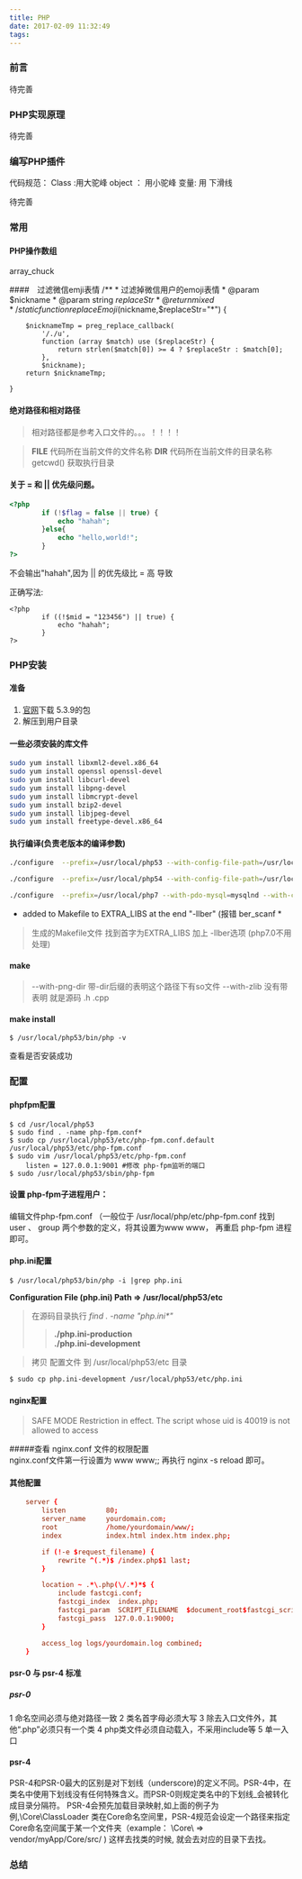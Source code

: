 ```yaml
---
title: PHP
date: 2017-02-09 11:32:49
tags:
---
```

### 前言
待完善

### PHP实现原理

待完善

### 编写PHP插件
代码规范：
    Class :用大驼峰
    object ： 用小驼峰
    变量: 用 下滑线

待完善

### 常用

#### PHP操作数组
array_chuck

####　过滤微信emji表情
    /**
     * 过滤掉微信用户的emoji表情
     * @param $nickname
     * @param string $replaceStr
     * @return mixed
     */
    static function replaceEmoji($nickname,$replaceStr="*")
    {

        $nicknameTmp = preg_replace_callback(
            '/./u',
            function (array $match) use ($replaceStr) {
                return strlen($match[0]) >= 4 ? $replaceStr : $match[0];
            },
            $nickname);
        return $nicknameTmp;

    }

#### 绝对路径和相对路径
> 相对路径都是参考入口文件的。。。！！！！

> __FILE__ 代码所在当前文件的文件名称
> __DIR__ 代码所在当前文件的目录名称
> getcwd() 获取执行目录

#### 关于 = 和 || 优先级问题。
```php
<?php
        if (!$flag = false || true) {
            echo "hahah";
        }else{
            echo "hello,world!";
        }
?>
```
不会输出"hahah",因为 || 的优先级比 = 高 导致 

正确写法:
```
<?php
        if ((!$mid = "123456") || true) {
            echo "hahah";
        }
?>
```


### PHP安装

#### 准备

1. [官网](http://cn2.php.net/releases/)下载 5.3.9的包
1. 解压到用户目录

#### 一些必须安装的库文件

```bash
sudo yum install libxml2-devel.x86_64
sudo yum install openssl openssl-devel
sudo yum install libcurl-devel
sudo yum install libpng-devel
sudo yum install libmcrypt-devel
sudo yum install bzip2-devel
sudo yum install libjpeg-devel
sudo yum install freetype-devel.x86_64
```

#### 执行编译(负责老版本的编译参数)
```bash
./configure  --prefix=/usr/local/php53 --with-config-file-path=/usr/local/php53/etc --with-mysql --with-mysqli --with-iconv-dir=/usr/local --with-freetype-dir --with-jpeg-dir --with-png-dir --with-zlib --with-libxml-dir=/usr --enable-xml --disable-rpath --enable-discard-path --enable-safe-mode --enable-bcmath --enable-shmop --enable-sysvsem --enable-inline-optimization --with-curl=/usr/local --without-curlwrappers --enable-mbregex --enable-fastcgi --enable-fpm --enable-force-cgi-redirect --enable-mbstring --with-mcrypt --with-gd --enable-gd-native-ttf --with-openssl --with-mhash --enable-pcntl --enable-sockets --with-xmlrpc --enable-zip --enable-soap  --enable-zip --with-bz2

./configure  --prefix=/usr/local/php54 --with-config-file-path=/usr/local/php54/etc --with-curl=/usr/local  --enable-fpm  --with-mysql --with-mysqli --enable-sockets --enable-fastcgi 

./configure  --prefix=/usr/local/php7 --with-pdo-mysql=mysqlnd --with-config-file-path=/usr/local/php7/etc  --with-mysqli --with-iconv-dir=/usr/local --with-freetype-dir --with-jpeg-dir --with-png-dir --with-zlib --with-libxml-dir=/usr --enable-xml --disable-rpath   --enable-bcmath --enable-shmop --enable-sysvsem --enable-inline-optimization --with-curl=/usr/local  --enable-mbregex  --enable-fpm --enable-mbstring --with-mcrypt --with-gd --enable-gd-native-ttf --with-openssl --with-mhash --enable-pcntl --enable-sockets --with-xmlrpc --enable-zip --enable-soap  --enable-zip --with-bz2

```
* added to Makefile to EXTRA_LIBS at the end "-llber" (报错 ber_scanf *
> 生成的Makefile文件 找到首字为EXTRA_LIBS 加上 -llber选项 (php7.0不用处理)

#### make
> --with-png-dir 带-dir后缀的表明这个路径下有so文件
> --with-zlib 没有带表明 就是源码 .h .cpp

#### make install 
```
$ /usr/local/php53/bin/php -v
```
查看是否安装成功

### 配置
#### phpfpm配置
```
$ cd /usr/local/php53
$ sudo find . -name php-fpm.conf*
$ sudo cp /usr/local/php53/etc/php-fpm.conf.default /usr/local/php53/etc/php-fpm.conf
$ sudo vim /usr/local/php53/etc/php-fpm.conf
    listen = 127.0.0.1:9001 #修改 php-fpm监听的端口
$ sudo /usr/local/php53/sbin/php-fpm
```

#### 设置 php-fpm子进程用户：
编辑文件php-fpm.conf （一般位于 /usr/local/php/etc/php-fpm.conf 
找到 user 、 group 两个参数的定义，将其设置为www www，
再重启 php-fpm 进程即可。 

#### php.ini配置
```
$ /usr/local/php53/bin/php -i |grep php.ini
```
**Configuration File (php.ini) Path => /usr/local/php53/etc**

> 在源码目录执行 *find . -name "php.ini\*"*
>> **./php.ini-production**  
>> **./php.ini-development**


> 拷贝 配置文件 到 /usr/local/php53/etc 目录
```
$ sudo cp php.ini-development /usr/local/php53/etc/php.ini
```


#### nginx配置

> SAFE MODE Restriction in effect. The script whose uid is 40019 is not allowed to access  

#####查看 nginx.conf 文件的权限配置  
nginx.conf文件第一行设置为 www www;;
再执行 nginx -s reload 即可。

#### 其他配置

```conf
    server {
        listen          80;
        server_name     yourdomain.com;
        root            /home/yourdomain/www/;
        index           index.html index.htm index.php;

        if (!-e $request_filename) {
            rewrite ^(.*)$ /index.php$1 last;
        }

        location ~ .*\.php(\/.*)*$ {
            include fastcgi.conf;
            fastcgi_index  index.php;
            fastcgi_param  SCRIPT_FILENAME  $document_root$fastcgi_script_name;
            fastcgi_pass  127.0.0.1:9000;
        }

        access_log logs/yourdomain.log combined;
    }
```


#### psr-0 与 psr-4 标准

##### psr-0
1 命名空间必须与绝对路径一致 
2 类名首字母必须大写 
3 除去入口文件外，其他“.php”必须只有一个类 
4 php类文件必须自动载入，不采用include等 
5 单一入口

#### psr-4
PSR-4和PSR-0最大的区别是对下划线（underscore)的定义不同。PSR-4中，在类名中使用下划线没有任何特殊含义。而PSR-0则规定类名中的下划线_会被转化成目录分隔符。 
PSR-4会预先加载目录映射,如上面的例子为例,\Core\ClassLoader 类在Core命名空间里，PSR-4规范会设定一个路径来指定Core命名空间属于某一个文件夹（example： \Core\ => vendor/myApp/Core/src/ ) 这样去找类的时候, 就会去对应的目录下去找。


### 总结

